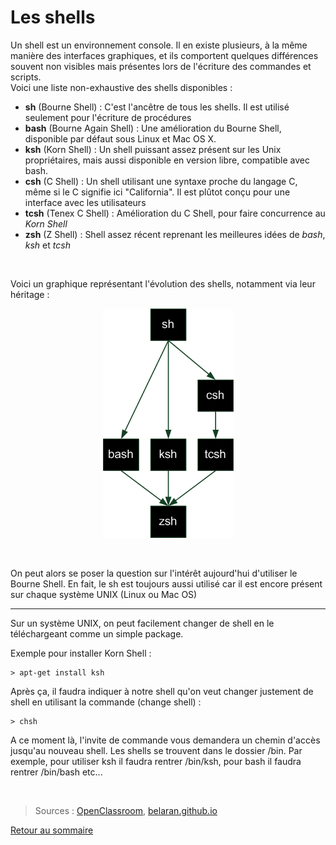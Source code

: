<!DOCTYPE html>
# Les shells

Un shell est un environnement console. Il en existe plusieurs, à la même manière des interfaces graphiques, et ils comportent quelques différences souvent non visibles mais présentes lors de l'écriture des commandes et scripts.  
Voici une liste non-exhaustive des shells disponibles :

- **sh** (Bourne Shell) : C'est l'ancêtre de tous les shells. Il est utilisé seulement pour l'écriture de procédures 
- **bash** (Bourne Again Shell) : Une amélioration du Bourne Shell, disponible par défaut sous Linux et Mac OS X.
- **ksh** (Korn Shell) : Un shell puissant assez présent sur les Unix propriétaires, mais aussi disponible en version libre, compatible avec bash.
- **csh** (C Shell) : Un shell utilisant une syntaxe proche du langage C, même si le C signifie ici "California". Il est plûtot conçu pour une interface avec les utilisateurs
- **tcsh** (Tenex C Shell) : Amélioration du C Shell, pour faire concurrence au *Korn Shell*
- **zsh** (Z Shell) : Shell assez récent reprenant les meilleures idées de *bash*, *ksh* et *tcsh*

<br>

Voici un graphique représentant l'évolution des shells, notamment via leur héritage :

<p align="center">
  <img  src="./pictures/shells.png" name="évolution des shells">
</p>

<br>

On peut alors se poser la question sur l'intérêt aujourd'hui d'utiliser le Bourne Shell. En fait, le sh est toujours aussi utilisé car il est encore présent sur chaque système UNIX (Linux ou Mac OS)

---

Sur un système UNIX, on peut facilement changer de shell en le téléchargeant comme un simple package.

Exemple pour installer Korn Shell :

    > apt-get install ksh

Après ça, il faudra indiquer à notre shell qu'on veut changer justement de shell en utilisant la commande (change shell) :

    > chsh

A ce moment là, l'invite de commande vous demandera un chemin d'accès jusqu'au nouveau shell. Les shells se trouvent dans le dossier /bin.
Par exemple, pour utiliser ksh il faudra rentrer /bin/ksh, pour bash il faudra rentrer /bin/bash etc...

<br>

> Sources : [OpenClassroom]( https://openclassrooms.com/fr/courses/43538-reprenez-le-controle-a-laide-de-linux/42867-introduction-aux-scripts-shell ), [belaran.github.io](http://belaran.github.io/free-docs/unix-initiation/node57.html)

[Retour au sommaire](https://git.ytrack.learn.ynov.com/NSCHNEIDER/linux/src/branch/master/Powershell/README.md)